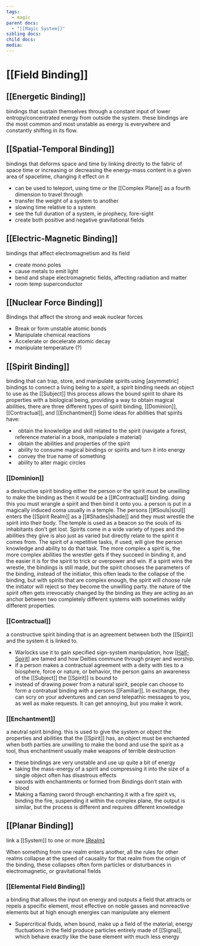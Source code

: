 ```yaml
---
tags:
  - magic
parent docs:
  - "[[Magic System]]"
sibling docs: 
child docs: 
media:
---
```

# [[Field Binding]]
## [[Energetic Binding]]
bindings that sustain themselves through a constant input of lower entropy/concentrated energy from outside the system. these bindings are the most common and most unstable as energy is everywhere and constantly shifting in its flow.

## [[Spatial-Temporal Binding]]
bindings that deforms space and time by linking directly to the fabric of space time or increasing or decreasing the energy-mass content in a given area of spacetime, changing it effect on it
- can be used to teleport, using time or the [[Complex Plane]] as a fourth dimension to travel through
- transfer the weight of a system to another
- slowing time relative to a system
- see the full duration of a system, ie prophecy, fore-sight
- create both positive and negative gravitational fields

## [[Electric-Magnetic Binding]]
bindings that affect electromagnetism and its field
- create mono poles
- cause metals to emit light 
- bend and shape electromagnetic fields, affecting radiation and matter
- room temp superconductor

## [[Nuclear Force Binding]]
Bindings that affect the strong and weak nuclear forces 
- Break or form unstable atomic bonds
- Manipulate chemical reactions
- Accelerate or decelerate atomic decay
- manipulate temperature (?)
## [[Spirit Binding]]
binding that can trap, store, and manipulate spirits using [asymmetric] bindings to connect a living being to a spirit, a spirit binding needs an object to use as the [[Subject]]
this process allows the bound spirit to share its properties with a biological being, providing a way to obtain magical abilities, there are three different types of spirit binding, [[Dominion]], [[Contractual]], and [[Enchantment]]
Some ideas for abilities that spirits have:
-   obtain the knowledge and skill related to the spirit (navigate a forest, reference material in a book, manipulate a material)
-   obtain the abilities and properties of the spirit
-   ability to consume magical bindings or spirits and turn it into energy
-   convey the true name of something
-   ability to alter magic circles
### [[Dominion]]
a destructive spirit binding
either the person or the spirit must be unwilling to make the binding as then it would be a [[#Contractual]] binding. 
doing this you must wrangle a spirit and then bind it onto you. a person is put in a magically induced coma usually in a temple. The persons [[#Souls|soul]] enters the [[Spirit Realm]] as a [[#Shades|shade]] and they must wrestle the spirit into their body. The temple is used as a beacon so the souls of its inhabitants don’t get lost. Spirits come in a wide variety of types and the abilities they give is also just as varied but directly relate to the spirit it comes from. The spirit of a repetitive tasks, if used, will give the person knowledge and ability to do that task. The more complex a spirit is, the more complex abilities the wrestler gets if they succeed in binding it, and the easier it is for the spirit to trick or overpower and win. If a spirit wins the wrestle, the bindings is still made, but the spirit chooses the parameters of the binding, instead of the initiator, this often leads to the collapse of the binding, but with spirits that are complex enough, the spirit will choose rule the initiator will reject so they become the unwilling party. 
the nature of the spirit often gets irrevocably changed by the binding as they are acting as an anchor between two completely different systems with sometimes wildly different properties. 
### [[Contractual]] 
a constructive spirit binding that is an agreement between both the [[Spirit]] and the system it is linked to. 
- Warlocks use it to gain specified sign-system manipulation, how [[Half-Spirit]](s) are tamed and how Deities commune through prayer and worship.
- if a person makes a contractual agreement with a deity with ties to a biosphere, force or nature, or behavior, the person gains an awareness of the [[Subject]] the [[Spirit]] is bound to
- instead of drawing power from a natural spirit, people can choose to form a contratual binding with a persons [[Familiar]]. In exchange, they can scry on your adventures and can send telepathic messages to you, as well as make requests. It can get annoying, but you make it work.
### [[Enchantment]]
a neutral spirit binding. this is used to give the system or object the properties and abilities that the [[Spirit]] has, an object must be enchanted when both parties are unwilling to make the bond and use the spirit as a tool, thus enchantment usually make weapons of terrible destruction
- these bindings are very unstable and use up quite a bit of energy
- taking the mass-energy of a spirit and compressing it into the size of a single object often has disastrous effects   
- swords with enchantments or formed from Bindings don’t stain with blood  
- Making a flaming sword through enchanting it with a fire spirit vs, binding the fire, suspending it within the complex plane, the output is similar, but the process is different and requires different knowledge

## [[Planar Binding]]
link a [[System]] to one or more [[Realm]](s)

When something from one realm enters another, all the rules for other realms collapse at the speed of causality for that realm from the origin of the binding, these collapses often form particles or disturbances in electromagnetic, or gravitational fields 
### [[Elemental Field Binding]]
a binding that allows the input on energy and outputs a field that attracts or repels a specific element, most effective on noble gasses and nonreactive elements but at high enough energies can manipulate any element
- Supercritical fluids, when bound, make up a field of the material, energy fluctuations in the field produce particles entirely made of [[Signa]], which behave exactly like the base element with much less energy
